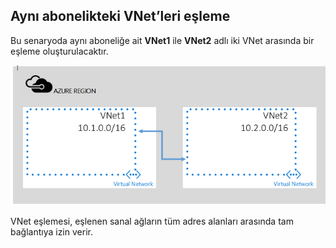 ## <a name="peering-vnets-in-the-same-subscription"></a>Aynı abonelikteki VNet’leri eşleme
Bu senaryoda aynı aboneliğe ait **VNet1** ile **VNet2** adlı iki VNet arasında bir eşleme oluşturulacaktır. 

![Temel senaryo](./media/virtual-networks-create-vnetpeering-scenario-basic-include/figure01.PNG)

VNet eşlemesi, eşlenen sanal ağların tüm adres alanları arasında tam bağlantıya izin verir.    



<!--HONumber=Nov16_HO2-->


